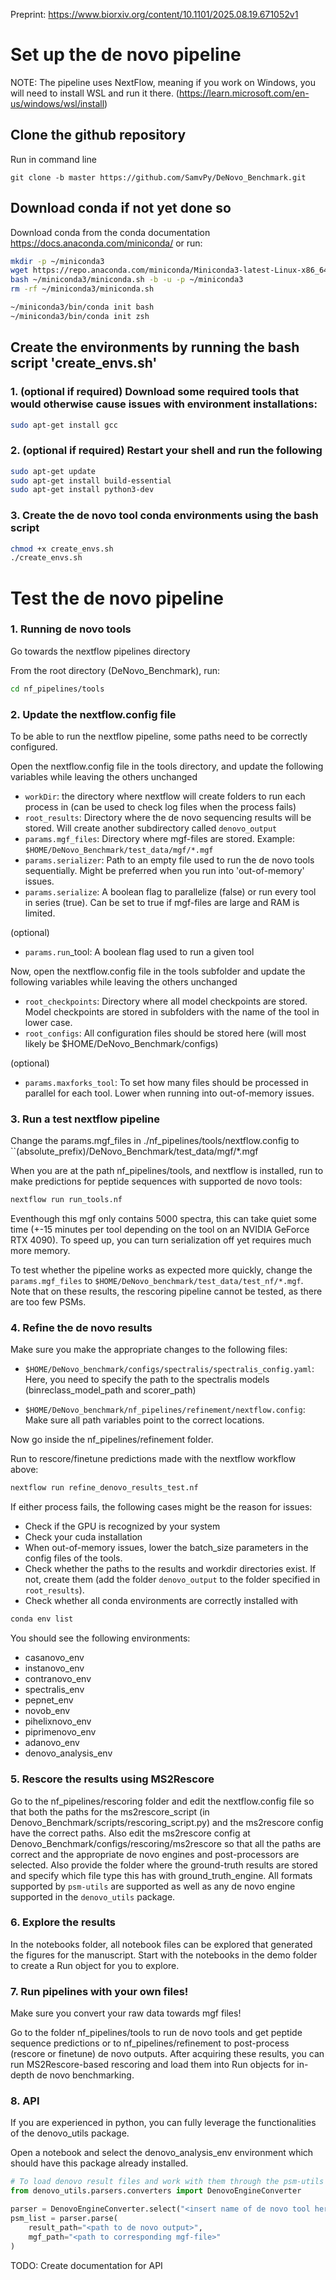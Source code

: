Preprint: https://www.biorxiv.org/content/10.1101/2025.08.19.671052v1


# Set up the de novo pipeline

NOTE: The pipeline uses NextFlow, meaning if you work on Windows, you will need to install WSL and run it there. (https://learn.microsoft.com/en-us/windows/wsl/install)

## Clone the github repository

Run in command line
```
git clone -b master https://github.com/SamvPy/DeNovo_Benchmark.git
```

## Download conda if not yet done so

Download conda from the conda documentation https://docs.anaconda.com/miniconda/ or run:

```bash
mkdir -p ~/miniconda3
wget https://repo.anaconda.com/miniconda/Miniconda3-latest-Linux-x86_64.sh -O ~/miniconda3/miniconda.sh
bash ~/miniconda3/miniconda.sh -b -u -p ~/miniconda3
rm -rf ~/miniconda3/miniconda.sh

~/miniconda3/bin/conda init bash
~/miniconda3/bin/conda init zsh
```

## Create the environments by running the bash script 'create_envs.sh'

### 1. (optional if required) Download some required tools that would otherwise cause issues with environment installations:

```bash
sudo apt-get install gcc
```

### 2. (optional if required) Restart your shell and run the following

```bash
sudo apt-get update
sudo apt-get install build-essential
sudo apt-get install python3-dev
```

### 3. Create the de novo tool conda environments using the bash script

```bash
chmod +x create_envs.sh
./create_envs.sh
```


# Test the de novo pipeline

### 1. Running de novo tools

Go towards the nextflow pipelines directory

From the root directory (DeNovo_Benchmark), run:
```bash
cd nf_pipelines/tools
```

### 2. Update the nextflow.config file

To be able to run the nextflow pipeline, some paths need to be correctly configured.

Open the nextflow.config file in the tools directory, and update the following variables
while leaving the others unchanged

- ``workDir``: the directory where nextflow will create folders to run each process in (can be used to check log files when the process fails)
- ``root_results``: Directory where the de novo sequencing results will be stored. Will create another subdirectory called ``denovo_output``
- ``params.mgf_files``: Directory where mgf-files are stored. Example: ``$HOME/DeNovo_Benchmark/test_data/mgf/*.mgf``
- ``params.serializer``: Path to an empty file used to run the de novo tools sequentially. Might be preferred when you run into 'out-of-memory' issues.
- ``params.serialize``: A boolean flag to parallelize (false) or run every tool in series (true). Can be set to true if mgf-files are large and RAM is limited.

(optional)
- ``params.run``_tool: A boolean flag used to run a given tool

Now, open the nextflow.config file in the tools subfolder and update the following variables while leaving the others unchanged

- ``root_checkpoints``: Directory where all model checkpoints are stored. Model checkpoints are stored in subfolders with the name of the tool in lower case.
- ``root_configs``: All configuration files should be stored here (will most likely be $HOME/DeNovo_Benchmark/configs)

(optional)
- ``params.maxforks_tool``: To set how many files should be processed in parallel for each tool. Lower when running into out-of-memory issues.


### 3. Run a test nextflow pipeline

Change the params.mgf_files in ./nf_pipelines/tools/nextflow.config to ``(absolute_prefix)/DeNovo_Benchmark/test_data/mgf/*.mgf

When you are at the path nf_pipelines/tools, and nextflow is installed, run to make predictions for peptide sequences with supported de novo tools:
```bash
nextflow run run_tools.nf
```

Eventhough this mgf only contains 5000 spectra, this can take quiet some time (+-15 minutes per tool depending on the tool on an NVIDIA GeForce RTX 4090). To speed up, you can turn serialization off yet requires much more memory.

To test whether the pipeline works as expected more quickly, change the ``params.mgf_files`` to ``$HOME/DeNovo_benchmark/test_data/test_nf/*.mgf``. Note that on these results, the rescoring pipeline cannot be tested, as there are too few PSMs.

### 4. Refine the de novo results

Make sure you make the appropriate changes to the following files:

- ``$HOME/DeNovo_benchmark/configs/spectralis/spectralis_config.yaml``: Here, you need to specify the path to the spectralis models (binreclass_model_path and scorer_path)

- ``$HOME/DeNovo_benchmark/nf_pipelines/refinement/nextflow.config``: Make sure all path variables point to the correct locations.

Now go inside the nf_pipelines/refinement folder.

Run to rescore/finetune predictions made with the nextflow workflow above:
```bash
nextflow run refine_denovo_results_test.nf
```

If either process fails, the following cases might be the reason for issues: 
- Check if the GPU is recognized by your system
- Check your cuda installation
- When out-of-memory issues, lower the batch_size parameters in the config files of the tools.
- Check whether the paths to the results and workdir directories exist. If not, create them (add the folder ``denovo_output`` to the folder specified in ``root_results``).
- Check whether all conda environments are correctly installed with 
```bash
conda env list
```
You should see the following environments:
- casanovo_env
- instanovo_env
- contranovo_env
- spectralis_env
- pepnet_env
- novob_env
- pihelixnovo_env
- piprimenovo_env
- adanovo_env
- denovo_analysis_env

### 5. Rescore the results using MS2Rescore

Go to the nf_pipelines/rescoring folder and edit the nextflow.config file so that both the paths for the ms2rescore_script (in Denovo_Benchmark/scripts/rescoring_script.py) and the ms2rescore config have the correct paths. Also edit the ms2rescore config at Denovo_Benchmark/configs/rescoring/ms2rescore so that all the paths are correct and the appropriate de novo engines and post-processors are selected. Also provide the folder where the ground-truth results are stored and specify which file type this has with ground_truth_engine. All formats supported by ``psm-utils`` are supported as well as any de novo engine supported in the ``denovo_utils`` package.

### 6. Explore the results

In the notebooks folder, all notebook files can be explored that generated the figures for the manuscript. Start with the notebooks in the demo folder to create a Run object for you to explore.

### 7. Run pipelines with your own files!

Make sure you convert your raw data towards mgf files!

Go to the folder nf_pipelines/tools to run de novo tools and get peptide sequence predictions or to nf_pipelines/refinement to post-process (rescore or finetune) de novo outputs. After acquiring these results, you can run MS2Rescore-based rescoring and load them into Run objects for in-depth de novo benchmarking.

### 8. API

If you are experienced in python, you can fully leverage the functionalities of the denovo_utils package.

Open a notebook and select the denovo_analysis_env environment which should have this package already installed.

```python
# To load denovo result files and work with them through the psm-utils package
from denovo_utils.parsers.converters import DenovoEngineConverter

parser = DenovoEngineConverter.select("<insert name of de novo tool here>")
psm_list = parser.parse(
    result_path="<path to de novo output>",
    mgf_path="<path to corresponding mgf-file>"
)
```

TODO: Create documentation for API
